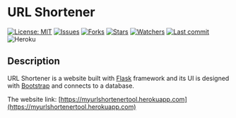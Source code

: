 # URL Shortener

[![License: MIT](https://img.shields.io/github/license/ILoveBacteria/url-shortener)](https://github.com/ILoveBacteria/url-shortener/blob/master/LICENSE)
[![Issues](https://img.shields.io/github/issues/ILoveBacteria/url-shortener)](https://github.com/ILoveBacteria/url-shortener/issues)
[![Forks](https://img.shields.io/github/forks/ILoveBacteria/url-shortener)](https://github.com/ILoveBacteria/url-shortener/network/members)
[![Stars](https://img.shields.io/github/stars/ILoveBacteria/url-shortener)]()
[![Watchers](https://img.shields.io/github/watchers/ILoveBacteria/url-shortener)]()
[![Last commit](https://img.shields.io/github/last-commit/ILoveBacteria/url-shortener)](https://github.com/ILoveBacteria/url-shortener/commits/master)
![Heroku](https://pyheroku-badge.herokuapp.com/?app=myurlshortenertool)

## Description

URL Shortener is a website built with [Flask](https://flask.palletsprojects.com) framework and 
its UI is designed with [Bootstrap](https://getbootstrap.com) and connects to a database.

The website link: [https://myurlshortenertool.herokuapp.com](https://myurlshortenertool.herokuapp.com)
